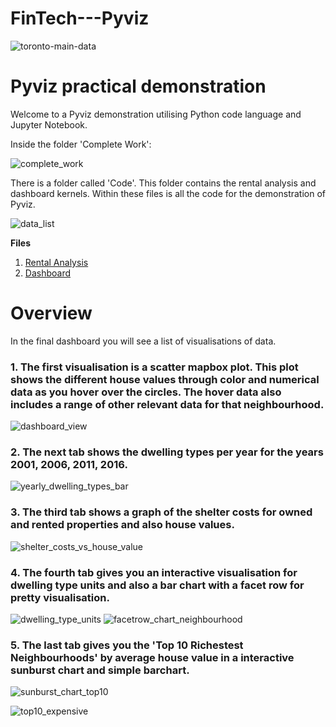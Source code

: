 # FinTech---Pyviz

![toronto-main-data](https://user-images.githubusercontent.com/94953794/153741332-7cf3cab0-dd14-431c-8dfc-2317a65fccf0.jpg)

# Pyviz practical demonstration 

Welcome to a Pyviz demonstration utilising Python code language and Jupyter Notebook.

Inside the folder 'Complete Work':

![complete_work](https://user-images.githubusercontent.com/94953794/153741335-65913a78-caaf-49aa-b919-39465a459c36.jpg)

There is a folder called 'Code'. This folder contains the rental analysis and dashboard kernels. 
Within these files is all the code for the demonstration of Pyviz.

![data_list](https://user-images.githubusercontent.com/94953794/153741336-1a9258d6-434d-419e-abc2-a00b96e96748.jpg)


**Files**
1. [Rental Analysis](https://github.com/muramemory/FinTech---Pyviz/blob/main/Complete%20Work/Code/rental_analysis.ipynb)  
2. [Dashboard](https://github.com/muramemory/FinTech---Pyviz/blob/main/Complete%20Work/Code/dashboard.ipynb)  





# Overview

In the final dashboard  you will see a list of visualisations of data.

### 1. The first visualisation is a scatter mapbox plot. This plot shows the different house values through color and numerical data as you hover over the circles. The hover data also includes a range of other relevant data for that neighbourhood.

![dashboard_view](https://user-images.githubusercontent.com/94953794/153742611-235c84da-ae19-4bc7-910d-28b712a13d9c.jpg)

### 2. The next tab shows the dwelling types per year for the years 2001, 2006, 2011, 2016.

![yearly_dwelling_types_bar](https://user-images.githubusercontent.com/94953794/153742628-b36fcb04-17f3-4ba5-841a-1ffa26f723d9.jpg)

### 3. The third tab shows a graph of the shelter costs for owned and rented properties and also house values.

![shelter_costs_vs_house_value](https://user-images.githubusercontent.com/94953794/153742653-d3e497bd-51aa-4dc0-84c2-64b711ebd6b4.jpg)

### 4. The fourth tab gives you an interactive visualisation for dwelling type units and also a bar chart with a facet row for pretty visualisation.

![dwelling_type_units](https://user-images.githubusercontent.com/94953794/153742686-60a61557-06fb-4335-9b9b-5a700fb8675b.jpg)
![facetrow_chart_neighbourhood](https://user-images.githubusercontent.com/94953794/153742689-7c8468b7-678f-45b3-b462-f304942cbf62.jpg)

### 5. The last tab gives you the 'Top 10 Richestest Neighbourhoods' by average house value in a interactive sunburst chart and simple barchart.

![sunburst_chart_top10](https://user-images.githubusercontent.com/94953794/153742890-9048dbad-8899-490d-b4b8-d879b4730350.jpg)

![top10_expensive](https://user-images.githubusercontent.com/94953794/153742895-03bf1eba-524b-4865-89aa-32283ce7c85b.jpg)

